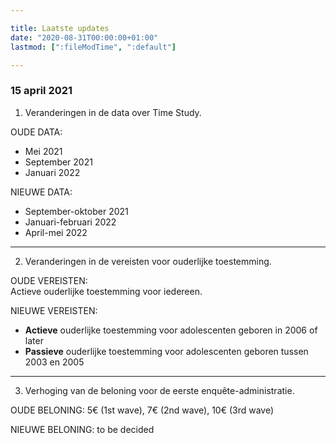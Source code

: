 ```yaml
---

title: Laatste updates
date: "2020-08-31T00:00:00+01:00"
lastmod: [":fileModTime", ":default"]

---
```


### 15 april 2021

1. Veranderingen in de data over Time Study.

OUDE DATA:
- Mei 2021
- September 2021
- Januari 2022

NIEUWE DATA:
- September-oktober 2021
- Januari-februari 2022
- April-mei 2022

---
2. Veranderingen in de vereisten voor ouderlijke toestemming.

OUDE VEREISTEN:\
Actieve ouderlijke toestemming voor iedereen.

NIEUWE VEREISTEN:
- **Actieve** ouderlijke toestemming voor adolescenten geboren in 2006 of later
- **Passieve** ouderlijke toestemming voor adolescenten geboren tussen 2003 en 2005

---
3. Verhoging van de beloning voor de eerste enquête-administratie.

OUDE BELONING: 5€ (1st wave), 7€ (2nd wave), 10€ (3rd wave)

NIEUWE BELONING: to be decided